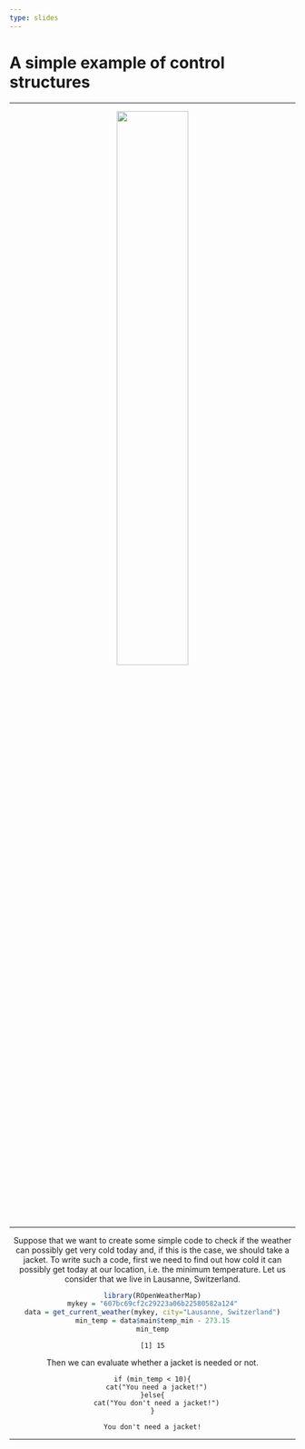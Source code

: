```yaml
---
type: slides
---
```


# A simple example of control structures

---

<div style="text-align:center"><img src="comic_control_structure.jpg" alt=" " width="50%">


---

Suppose that we want to create some simple code to check if the weather can possibly get very cold today and, if this is the case, we should take a jacket. To write such a code, first we need to find out how cold it can possibly get today at our location, i.e. the minimum temperature. Let us consider that we live in Lausanne, Switzerland.

```r
library(ROpenWeatherMap)
mykey = "607bc69cf2c29223a06b22580582a124"
data = get_current_weather(mykey, city="Lausanne, Switzerland")
min_temp = data$main$temp_min - 273.15
min_temp
```

```out
[1] 15
```

Then we can evaluate whether a jacket is needed or not.

```{r}
if (min_temp < 10){
  cat("You need a jacket!")
}else{
  cat("You don't need a jacket!")
}

```
```out
You don't need a jacket!
```

---